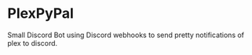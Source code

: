 # PlexPyPal
Small Discord Bot using Discord webhooks to send pretty notifications of plex to discord.
